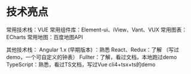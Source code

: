 # 技术亮点

常用技术栈：VUE
常用组件库：Element-ui、iView、Vant、VUX
常用图表：ECharts
常用地图：百度地图API

其他技术栈：
Angular 1.x (早期版本) ：熟悉
React、Redux：了解 （写过demo，一个可自定义的钟表）
Fullter：了解，看过文档，本地跑过demo
TypeScript：熟悉，看过TS文档，写过Vue cli4+tsx+ts的demo
